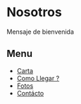 # Nosotros

Mensaje de bienvenida

## Menu

- [Carta](./sesion1.md)
- [Como Llegar ?](./sesion2.md)
- [Fotos](./sesion3.md)
- [Contácto](./sesion4.md)